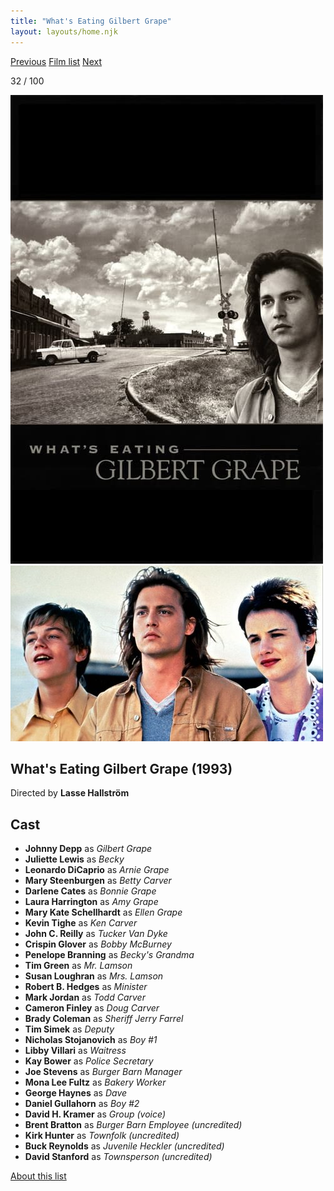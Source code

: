 ```yaml
---
title: "What's Eating Gilbert Grape"
layout: layouts/home.njk
---
```


<nav class="films">
  <a class="prev" href="../the-fugitive">Previous</a>
  <a href="../">Film list</a>
  <a class="next" href="../four-weddings-and-a-funeral">Next</a>
</nav>

<p>32 / 100</p>

<article class="film">
  <img class="poster" src="../films/posters/whats-eating-gilbert-grape.jpg" alt="">
  <img class="backdrop" src="../films/backdrops/whats-eating-gilbert-grape.jpg" alt="">

  <h1>What's Eating Gilbert Grape (1993)</h1>

  <p class="director">
    Directed by <strong>Lasse Hallström</strong>
  </p>


  <h2>
    Cast
  </h2>
  <ul>
    <li><strong>Johnny Depp</strong> as <em>Gilbert Grape</em></li>
<li><strong>Juliette Lewis</strong> as <em>Becky</em></li>
<li><strong>Leonardo DiCaprio</strong> as <em>Arnie Grape</em></li>
<li><strong>Mary Steenburgen</strong> as <em>Betty Carver</em></li>
<li><strong>Darlene Cates</strong> as <em>Bonnie Grape</em></li>
<li><strong>Laura Harrington</strong> as <em>Amy Grape</em></li>
<li><strong>Mary Kate Schellhardt</strong> as <em>Ellen Grape</em></li>
<li><strong>Kevin Tighe</strong> as <em>Ken Carver</em></li>
<li><strong>John C. Reilly</strong> as <em>Tucker Van Dyke</em></li>
<li><strong>Crispin Glover</strong> as <em>Bobby McBurney</em></li>
<li><strong>Penelope Branning</strong> as <em>Becky's Grandma</em></li>
<li><strong>Tim Green</strong> as <em>Mr. Lamson</em></li>
<li><strong>Susan Loughran</strong> as <em>Mrs. Lamson</em></li>
<li><strong>Robert B. Hedges</strong> as <em>Minister</em></li>
<li><strong>Mark Jordan</strong> as <em>Todd Carver</em></li>
<li><strong>Cameron Finley</strong> as <em>Doug Carver</em></li>
<li><strong>Brady Coleman</strong> as <em>Sheriff Jerry Farrel</em></li>
<li><strong>Tim Simek</strong> as <em>Deputy</em></li>
<li><strong>Nicholas Stojanovich</strong> as <em>Boy #1</em></li>
<li><strong>Libby Villari</strong> as <em>Waitress</em></li>
<li><strong>Kay Bower</strong> as <em>Police Secretary</em></li>
<li><strong>Joe Stevens</strong> as <em>Burger Barn Manager</em></li>
<li><strong>Mona Lee Fultz</strong> as <em>Bakery Worker</em></li>
<li><strong>George Haynes</strong> as <em>Dave</em></li>
<li><strong>Daniel Gullahorn</strong> as <em>Boy #2</em></li>
<li><strong>David H. Kramer</strong> as <em>Group (voice)</em></li>
<li><strong>Brent Bratton</strong> as <em>Burger Barn Employee (uncredited)</em></li>
<li><strong>Kirk Hunter</strong> as <em>Townfolk (uncredited)</em></li>
<li><strong>Buck Reynolds</strong> as <em>Juvenile Heckler (uncredited)</em></li>
<li><strong>David Stanford</strong> as <em>Townsperson (uncredited)</em></li>
  </ul>
</article>
<footer>
  <a href="../about">About this list</a>
</footer>
